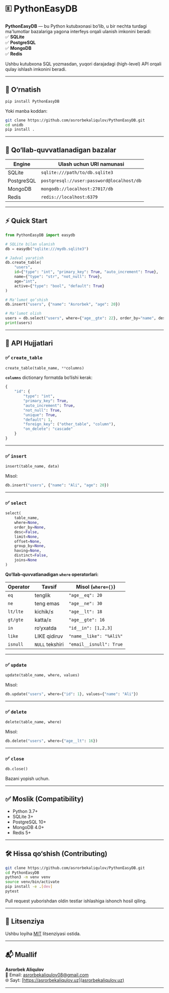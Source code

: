 # 🗉 PythonEasyDB

**PythonEasyDB** — bu Python kutubxonasi bo‘lib, u bir nechta turdagi ma'lumotlar bazalariga yagona interfeys orqali ulanish imkonini beradi:  
✅ **SQLite**  
✅ **PostgreSQL**  
✅ **MongoDB**  
✅ **Redis**

Ushbu kutubxona SQL yozmasdan, yuqori darajadagi (high-level) API orqali qulay ishlash imkonini beradi. 

---

## 🚀 O‘rnatish

```bash
pip install PythonEasyDB
```

Yoki manba koddan:

```bash
git clone https://github.com/asrorbekaliqulov/PythonEasyDB.git
cd unidb
pip install .
```

---

## 📆 Qo‘llab-quvvatlanadigan bazalar

| Engine     | Ulash uchun URI namunasi                  |
|------------|-------------------------------------------|
| SQLite     | `sqlite:///path/to/db.sqlite3`            |
| PostgreSQL | `postgresql://user:password@localhost/db` |
| MongoDB    | `mongodb://localhost:27017/db`            |
| Redis      | `redis://localhost:6379`                  |

---

## ⚡️ Quick Start

```python
from PythonEasyDB import easydb

# SQLite bilan ulanish
db = easydb("sqlite:///mydb.sqlite3")

# Jadval yaratish
db.create_table(
    "users",
    id={"type": "int", "primary_key": True, "auto_increment": True},
    name={"type": "str", "not_null": True},
    age="int",
    active={"type": "bool", "default": True}
)

# Ma'lumot qo‘shish
db.insert("users", {"name": "Asrorbek", "age": 20})

# Ma'lumot olish
users = db.select("users", where={"age__gte": 22}, order_by="name", desc=True)
print(users)
```

---

## 📘 API Hujjatlari

### ✅ `create_table`

```python
create_table(table_name, **columns)
```

**`columns`** dictionary formatda bo‘lishi kerak:

```python
{
    "id": {
        "type": "int",
        "primary_key": True,
        "auto_increment": True,
        "not_null": True,
        "unique": True,
        "default": 1,
        "foreign_key": ("other_table", "column"),
        "on_delete": "cascade"
    }
}
```

---

### ✅ `insert`

```python
insert(table_name, data)
```

Misol:

```python
db.insert("users", {"name": "Ali", "age": 20})
```

---

### ✅ `select`

```python
select(
    table_name,
    where=None,
    order_by=None,
    desc=False,
    limit=None,
    offset=None,
    group_by=None,
    having=None,
    distinct=False,
    joins=None
)
```

**Qo‘llab-quvvatlanadigan `where` operatorlari:**

| Operator  | Tavsif         | Misol (`where={}`)       |
|-----------|----------------|--------------------------|
| `eq`      | tenglik        | `"age__eq": 20`          |
| `ne`      | teng emas      | `"age__ne": 30`          |
| `lt/lte`  | kichik/≤        | `"age__lt": 18`          |
| `gt/gte`  | katta/≥        | `"age__gte": 16`         |
| `in`      | ro‘yxatda      | `"id__in": [1,2,3]`      |
| `like`    | LIKE qidiruv   | `"name__like": "%Ali%"`  |
| `isnull`  | `NULL` tekshiri | `"email__isnull": True`  |

---

### ✅ `update`

```python
update(table_name, where, values)
```

Misol:

```python
db.update("users", where={"id": 1}, values={"name": "Ali"})
```

---

### ✅ `delete`

```python
delete(table_name, where)
```

Misol:

```python
db.delete("users", where={"age__lt": 16})
```

---

### ✅ `close`

```python
db.close()
```

Bazani yopish uchun.

---

## ✅ Moslik (Compatibility)

- Python 3.7+
- SQLite 3+
- PostgreSQL 10+
- MongoDB 4.0+
- Redis 5+

---

## 🛠 Hissa qo‘shish (Contributing)

```bash
git clone https://github.com/asrorbekaliqulov/PythonEasyDB.git
cd PythonEasyDB
python3 -m venv venv
source venv/bin/activate
pip install -e .[dev]
pytest
```

Pull request yuborishdan oldin testlar ishlashiga ishonch hosil qiling.

---

## 📜 Litsenziya

Ushbu loyiha [MIT](LICENSE) litsenziyasi ostida.

---

## 📬 Muallif

**Asrorbek Aliqulov**  
📧 Email: asrorbekaliqulov08@gmail.com  
🌐 Sayt: [https://asrorbekaliqulov.uz](asrorbekaliqulov.uz)

---
